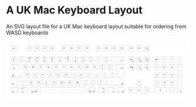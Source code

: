# A UK Mac Keyboard Layout

An SVG layout file for a UK Mac keyboard layout suitable for ordering from WASD keyboards

![example](example.png)
